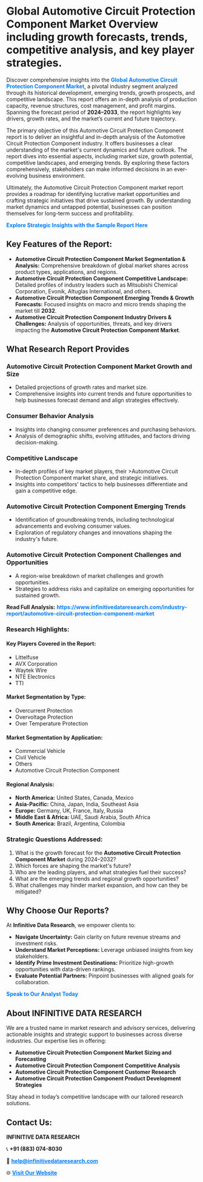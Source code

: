 <h1>Global Automotive Circuit Protection Component Market Overview including growth forecasts, trends, competitive analysis, and key player strategies.</h1>
<p>
Discover comprehensive insights into the 
<a href="https://www.infinitivedataresearch.com/industry-report/automotive-circuit-protection-component-market" rel="dofollow" style="color: #007BFF; text-decoration: none;"><strong>Global Automotive Circuit Protection Component Market</strong></a>, a pivotal industry segment analyzed through its historical development, emerging trends, growth prospects, and competitive landscape. This report offers an in-depth analysis of production capacity, revenue structures, cost management, and profit margins. Spanning the forecast period of <strong>2024–2033</strong>, the report highlights key drivers, growth rates, and the market’s current and future trajectory.
</p>
<p>
The primary objective of this Automotive Circuit Protection Component report is to deliver an insightful and in-depth analysis of the Automotive Circuit Protection Component industry. It offers businesses a clear understanding of the market's current dynamics and future outlook. The report dives into essential aspects, including market size, growth potential, competitive landscapes, and emerging trends. By exploring these factors comprehensively, stakeholders can make informed decisions in an ever-evolving business environment.
</p>
<p>
Ultimately, the Automotive Circuit Protection Component market report provides a roadmap for identifying lucrative market opportunities and crafting strategic initiatives that drive sustained growth. By understanding market dynamics and untapped potential, businesses can position themselves for long-term success and profitability.
</p>
<p>
<a href="https://www.infinitivedataresearch.com/request-sample/reportId=111270" style="color: #007BFF; text-decoration: none;"><strong>Explore Strategic Insights with the Sample Report Here</strong></a>
</p>

<h2>Key Features of the Report:</h2>
<ul>
<li><strong>Automotive Circuit Protection Component Market Segmentation & Analysis:</strong> Comprehensive breakdown of global market shares across product types, applications, and regions.</li>
<li><strong>Automotive Circuit Protection Component Competitive Landscape:</strong> Detailed profiles of industry leaders such as Mitsubishi Chemical Corporation, Evonik, Altuglas International, and others.</li>
<li><strong>Automotive Circuit Protection Component Emerging Trends & Growth Forecasts:</strong> Focused insights on macro and micro trends shaping the market till <strong>2032</strong>.</li>
<li><strong>Automotive Circuit Protection Component Industry Drivers & Challenges:</strong> Analysis of opportunities, threats, and key drivers impacting the <strong>Automotive Circuit Protection Component Market</strong>.</li>
</ul>

<h2>What Research Report Provides</h2>
<h3>Automotive Circuit Protection Component Market Growth and Size</h3>
<ul>
<li>Detailed projections of growth rates and market size.</li>
<li>Comprehensive insights into current trends and future opportunities to help businesses forecast demand and align strategies effectively.</li>
</ul>

<h3>Consumer Behavior Analysis</h3>
<ul>
<li>Insights into changing consumer preferences and purchasing behaviors.</li>
<li>Analysis of demographic shifts, evolving attitudes, and factors driving decision-making.</li>
</ul>

<h3>Competitive Landscape</h3>
<ul>
<li>In-depth profiles of key market players, their >Automotive Circuit Protection Component market share, and strategic initiatives.</li>
<li>Insights into competitors' tactics to help businesses differentiate and gain a competitive edge.</li>
</ul>

<h3>Automotive Circuit Protection Component Emerging Trends</h3>
<ul>
<li>Identification of groundbreaking trends, including technological advancements and evolving consumer values.</li>
<li>Exploration of regulatory changes and innovations shaping the industry's future.</li>
</ul>

<h3>Automotive Circuit Protection Component Challenges and Opportunities</h3>
<ul>
<li>A region-wise breakdown of market challenges and growth opportunities.</li>
<li>Strategies to address risks and capitalize on emerging opportunities for sustained growth.</li>
</ul>
<p><strong>Read Full Analysis:</strong> <a href="https://www.infinitivedataresearch.com/industry-report/automotive-circuit-protection-component-market" rel="dofollow" style="color: #007BFF; text-decoration: none;"><strong>https://www.infinitivedataresearch.com/industry-report/automotive-circuit-protection-component-market</strong></a></p>
<h3>Research Highlights:</h3>
<h4>Key Players Covered in the Report:</h4>
<ul><li>Littelfuse</li><li>AVX Corporation</li><li>Waytek Wire</li><li>NTE Electronics</li><li>TTI</li></ul>
<h4>Market Segmentation by Type:</h4>
<ul><li>Overcurrent Protection</li><li>Overvoltage Protection</li><li>Over Temperature Protection</li></ul>
<h4>Market Segmentation by Application:</h4>
<ul><li>Commercial Vehicle</li><li>Civil Vehicle</li><li>Others</li><li>Automotive Circuit Protection Component</li></ul>

<h4>Regional Analysis:</h4>
<ul>
<li><strong>North America:</strong> United States, Canada, Mexico</li>
<li><strong>Asia-Pacific:</strong> China, Japan, India, Southeast Asia</li>
<li><strong>Europe:</strong> Germany, UK, France, Italy, Russia</li>
<li><strong>Middle East & Africa:</strong> UAE, Saudi Arabia, South Africa</li>
<li><strong>South America:</strong> Brazil, Argentina, Colombia</li>
</ul>

<h3>Strategic Questions Addressed:</h3>
<ol>
<li>What is the growth forecast for the <strong>Automotive Circuit Protection Component Market</strong> during 2024–2032?</li>
<li>Which forces are shaping the market's future?</li>
<li>Who are the leading players, and what strategies fuel their success?</li>
<li>What are the emerging trends and regional growth opportunities?</li>
<li>What challenges may hinder market expansion, and how can they be mitigated?</li>
</ol>

<h2>Why Choose Our Reports?</h2>
<p>At <strong>Infinitive Data Research</strong>, we empower clients to:</p>
<ul>
<li><strong>Navigate Uncertainty:</strong> Gain clarity on future revenue streams and investment risks.</li>
<li><strong>Understand Market Perceptions:</strong> Leverage unbiased insights from key stakeholders.</li>
<li><strong>Identify Prime Investment Destinations:</strong> Prioritize high-growth opportunities with data-driven rankings.</li>
<li><strong>Evaluate Potential Partners:</strong> Pinpoint businesses with aligned goals for collaboration.</li>
</ul>
<p><a href="https://www.infinitivedataresearch.com/industry-report/automotive-circuit-protection-component-market" rel="dofollow" style="color: #007BFF; text-decoration: none;"><strong>Speak to Our Analyst Today</strong></a></p>

<h2>About INFINITIVE DATA RESEARCH</h2>
<p>We are a trusted name in market research and advisory services, delivering actionable insights and strategic support to businesses across diverse industries. Our expertise lies in offering:</p>
<ul>
<li><strong>Automotive Circuit Protection Component Market Sizing and Forecasting</strong></li>
<li><strong>Automotive Circuit Protection Component Competitive Analysis</strong></li>
<li><strong>Automotive Circuit Protection Component Customer Research</strong></li>
<li><strong>Automotive Circuit Protection Component Product Development Strategies</strong></li>
</ul>
<p>Stay ahead in today’s competitive landscape with our tailored research solutions.</p>

<h2>Contact Us:</h2>
<p><strong>INFINITIVE DATA RESEARCH</strong></p>
<p>📞 <strong>+91 (883) 074-8030</strong></p>
<p>📧 <strong><a href="mailto:help@infinitivedataresearch.com" style="color: #007BFF;">help@infinitivedataresearch.com</a></strong></p>
<p>🌐 <strong><a href="https://www.infinitivedataresearch.com" rel="dofollow" style="color: #007BFF;">Visit Our Website</a></strong></p>
